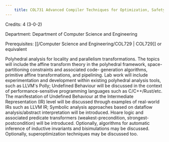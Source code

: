```yaml
---
    title: COL731 Advanced Compiler Techniques for Optimization, Safety and Security
---
```

Credits: 4 (3-0-2)

Department: Department of Computer Science and Engineering

Prerequisites: [[/Computer Science and Engineering/COL729 | COL729]] or equivalent

Polyhedral analysis for locality and parallelism transformations. The topics will include the affine transform theory in the polyhedral framework, space-partitioning constraints and associated code- generation algorithms, primitive affine transformations, and pipelining. Lab work will include experimentation and development within existing polyhedral analysis tools, such as LLVM's Polly; Undefined Behaviour will be discussed in the context of performance-sensitive programming languages such as C/C++/Rust/etc. The manifestation of Undefined Behaviour at the Intermediate Representation (IR) level will be discussed through examples of real-world IRs such as LLVM IR; Symbolic analysis approaches based on dataflow analysis/abstract interpretation will be introduced. Hoare logic and associated predicate transformers (weakest-precondition, strongest-postcondition) will be introduced. Optionally, algorithms for automatic inference of inductive invariants and bisimulations may be discussed. Optionally, superoptimization techniques may be discussed too.